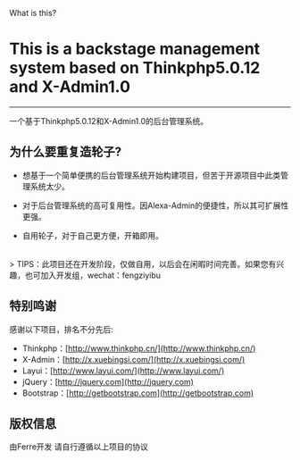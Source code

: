 What is this?
# This is a backstage management system based on Thinkphp5.0.12 and X-Admin1.0 #


----------



一个基于Thinkphp5.0.12和X-Admin1.0的后台管理系统。

## **为什么要重复造轮子?**




* 想基于一个简单便携的后台管理系统开始构建项目，但苦于开源项目中此类管理系统太少。



* 对于后台管理系统的高可复用性。因Alexa-Admin的便捷性，所以其可扩展性更强。



* 自用轮子，对于自己更方便，开箱即用。

<br />
> TIPS：此项目还在开发阶段，仅做自用，以后会在闲暇时间完善。如果您有兴趣，也可加入开发组，wechat：fengziyibu



## **特别鸣谢**

感谢以下项目，排名不分先后:

* Thinkphp：[http://www.thinkphp.cn/](http://www.thinkphp.cn/)
* X-Admin：[http://x.xuebingsi.com/](http://x.xuebingsi.com/)
* Layui：[http://www.layui.com/](http://www.layui.com/)
* jQuery：[http://jquery.com](http://jquery.com)
* Bootstrap：[http://getbootstrap.com](http://getbootstrap.com)

##  **版权信息**
由Ferre开发 请自行遵循以上项目的协议